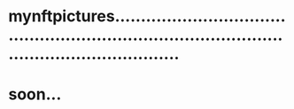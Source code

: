 # mynftpictures.......................................................................................................................
# soon...
